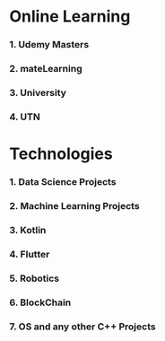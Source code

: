 # Online Learning

### 1. Udemy Masters
### 2. mateLearning
### 3. University
### 4. UTN

# Technologies

### 1. Data Science Projects
### 2. Machine Learning Projects
### 3. Kotlin
### 4. Flutter
### 5. Robotics
### 6. BlockChain
### 7. OS and any other C++ Projects
